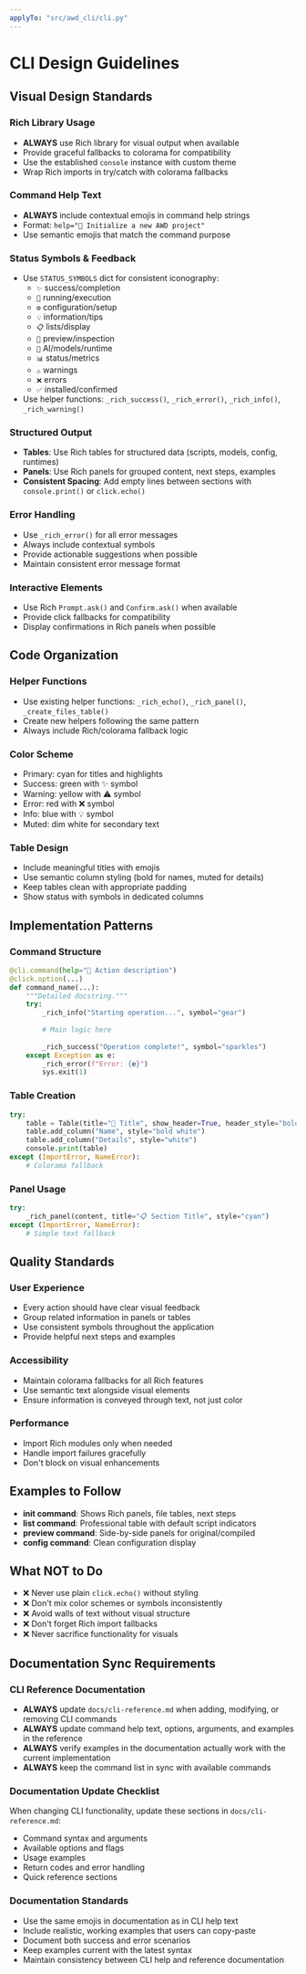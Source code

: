```yaml
---
applyTo: "src/awd_cli/cli.py"
---
```


# CLI Design Guidelines

## Visual Design Standards

### Rich Library Usage
- **ALWAYS** use Rich library for visual output when available
- Provide graceful fallbacks to colorama for compatibility
- Use the established `console` instance with custom theme
- Wrap Rich imports in try/catch with colorama fallbacks

### Command Help Text
- **ALWAYS** include contextual emojis in command help strings
- Format: `help="🚀 Initialize a new AWD project"`
- Use semantic emojis that match the command purpose

### Status Symbols & Feedback
- Use `STATUS_SYMBOLS` dict for consistent iconography:
  - `✨` success/completion
  - `🚀` running/execution
  - `⚙️` configuration/setup
  - `💡` information/tips
  - `📋` lists/display
  - `👀` preview/inspection
  - `🤖` AI/models/runtime
  - `📊` status/metrics
  - `⚠️` warnings
  - `❌` errors
  - `✅` installed/confirmed
- Use helper functions: `_rich_success()`, `_rich_error()`, `_rich_info()`, `_rich_warning()`

### Structured Output
- **Tables**: Use Rich tables for structured data (scripts, models, config, runtimes)
- **Panels**: Use Rich panels for grouped content, next steps, examples
- **Consistent Spacing**: Add empty lines between sections with `console.print()` or `click.echo()`

### Error Handling
- Use `_rich_error()` for all error messages
- Always include contextual symbols
- Provide actionable suggestions when possible
- Maintain consistent error message format

### Interactive Elements
- Use Rich `Prompt.ask()` and `Confirm.ask()` when available
- Provide click fallbacks for compatibility
- Display confirmations in Rich panels when possible

## Code Organization

### Helper Functions
- Use existing helper functions: `_rich_echo()`, `_rich_panel()`, `_create_files_table()`
- Create new helpers following the same pattern
- Always include Rich/colorama fallback logic

### Color Scheme
- Primary: cyan for titles and highlights
- Success: green with ✨ symbol
- Warning: yellow with ⚠️ symbol  
- Error: red with ❌ symbol
- Info: blue with 💡 symbol
- Muted: dim white for secondary text

### Table Design
- Include meaningful titles with emojis
- Use semantic column styling (bold for names, muted for details)
- Keep tables clean with appropriate padding
- Show status with symbols in dedicated columns

## Implementation Patterns

### Command Structure
```python
@cli.command(help="🚀 Action description")
@click.option(...)
def command_name(...):
    """Detailed docstring."""
    try:
        _rich_info("Starting operation...", symbol="gear")
        
        # Main logic here
        
        _rich_success("Operation complete!", symbol="sparkles")
    except Exception as e:
        _rich_error(f"Error: {e}")
        sys.exit(1)
```

### Table Creation
```python
try:
    table = Table(title="🚀 Title", show_header=True, header_style="bold cyan")
    table.add_column("Name", style="bold white")
    table.add_column("Details", style="white")
    console.print(table)
except (ImportError, NameError):
    # Colorama fallback
```

### Panel Usage
```python
try:
    _rich_panel(content, title="📋 Section Title", style="cyan")
except (ImportError, NameError):
    # Simple text fallback
```

## Quality Standards

### User Experience
- Every action should have clear visual feedback
- Group related information in panels or tables
- Use consistent symbols throughout the application
- Provide helpful next steps and examples

### Accessibility
- Maintain colorama fallbacks for all Rich features
- Use semantic text alongside visual elements
- Ensure information is conveyed through text, not just color

### Performance
- Import Rich modules only when needed
- Handle import failures gracefully
- Don't block on visual enhancements

## Examples to Follow

- **init command**: Shows Rich panels, file tables, next steps
- **list command**: Professional table with default script indicators  
- **preview command**: Side-by-side panels for original/compiled
- **config command**: Clean configuration display

## What NOT to Do

- ❌ Never use plain `click.echo()` without styling
- ❌ Don't mix color schemes or symbols inconsistently
- ❌ Avoid walls of text without visual structure
- ❌ Don't forget Rich import fallbacks
- ❌ Never sacrifice functionality for visuals

## Documentation Sync Requirements

### CLI Reference Documentation
- **ALWAYS** update `docs/cli-reference.md` when adding, modifying, or removing CLI commands
- **ALWAYS** update command help text, options, arguments, and examples in the reference
- **ALWAYS** verify examples in the documentation actually work with the current implementation
- **ALWAYS** keep the command list in sync with available commands

### Documentation Update Checklist
When changing CLI functionality, update these sections in `docs/cli-reference.md`:
- Command syntax and arguments
- Available options and flags  
- Usage examples
- Return codes and error handling
- Quick reference sections

### Documentation Standards
- Use the same emojis in documentation as in CLI help text
- Include realistic, working examples that users can copy-paste
- Document both success and error scenarios
- Keep examples current with the latest syntax
- Maintain consistency between CLI help and reference documentation
